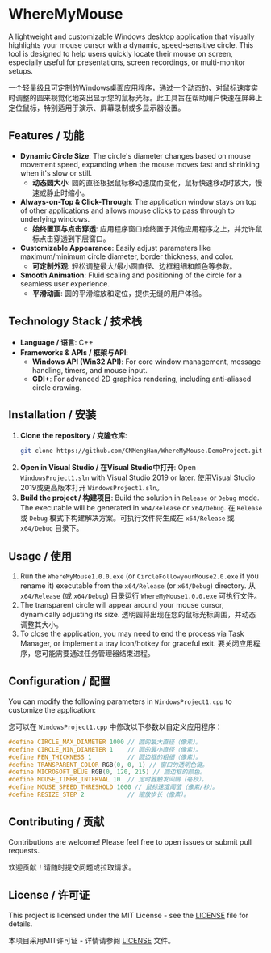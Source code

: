 # WhereMyMouse

A lightweight and customizable Windows desktop application that visually highlights your mouse cursor with a dynamic, speed-sensitive circle. This tool is designed to help users quickly locate their mouse on screen, especially useful for presentations, screen recordings, or multi-monitor setups.

一个轻量级且可定制的Windows桌面应用程序，通过一个动态的、对鼠标速度实时调整的圆来视觉化地突出显示您的鼠标光标。此工具旨在帮助用户快速在屏幕上定位鼠标，特别适用于演示、屏幕录制或多显示器设置。

## Features / 功能

*   **Dynamic Circle Size**: The circle's diameter changes based on mouse movement speed, expanding when the mouse moves fast and shrinking when it's slow or still.
    *   **动态圆大小**: 圆的直径根据鼠标移动速度而变化，鼠标快速移动时放大，慢速或静止时缩小。
*   **Always-on-Top & Click-Through**: The application window stays on top of other applications and allows mouse clicks to pass through to underlying windows.
    *   **始终置顶与点击穿透**: 应用程序窗口始终置于其他应用程序之上，并允许鼠标点击穿透到下层窗口。
*   **Customizable Appearance**: Easily adjust parameters like maximum/minimum circle diameter, border thickness, and color.
    *   **可定制外观**: 轻松调整最大/最小圆直径、边框粗细和颜色等参数。
*   **Smooth Animation**: Fluid scaling and positioning of the circle for a seamless user experience.
    *   **平滑动画**: 圆的平滑缩放和定位，提供无缝的用户体验。

## Technology Stack / 技术栈

*   **Language / 语言**: C++
*   **Frameworks & APIs / 框架与API**:
    *   **Windows API (Win32 API)**: For core window management, message handling, timers, and mouse input.
    *   **GDI+**: For advanced 2D graphics rendering, including anti-aliased circle drawing.

## Installation / 安装

1.  **Clone the repository / 克隆仓库**:
    ```bash
    git clone https://github.com/CNMengHan/WhereMyMouse.DemoProject.git
    ```
2.  **Open in Visual Studio / 在Visual Studio中打开**:
    Open `WindowsProject1.sln` with Visual Studio 2019 or later.
    使用Visual Studio 2019或更高版本打开 `WindowsProject1.sln`。
3.  **Build the project / 构建项目**:
    Build the solution in `Release` or `Debug` mode. The executable will be generated in `x64/Release` or `x64/Debug`.
    在 `Release` 或 `Debug` 模式下构建解决方案。可执行文件将生成在 `x64/Release` 或 `x64/Debug` 目录下。

## Usage / 使用

1.  Run the `WhereMyMouse1.0.0.exe` (or `CircleFollowyourMouse2.0.exe` if you rename it) executable from the `x64/Release` (or `x64/Debug`) directory.
    从 `x64/Release` (或 `x64/Debug`) 目录运行 `WhereMyMouse1.0.0.exe` 可执行文件。
2.  The transparent circle will appear around your mouse cursor, dynamically adjusting its size.
    透明圆将出现在您的鼠标光标周围，并动态调整其大小。
3.  To close the application, you may need to end the process via Task Manager, or implement a tray icon/hotkey for graceful exit.
    要关闭应用程序，您可能需要通过任务管理器结束进程。

## Configuration / 配置

You can modify the following parameters in `WindowsProject1.cpp` to customize the application:

您可以在 `WindowsProject1.cpp` 中修改以下参数以自定义应用程序：

```cpp
#define CIRCLE_MAX_DIAMETER 1000 // 圆的最大直径（像素）。
#define CIRCLE_MIN_DIAMETER 1    // 圆的最小直径（像素）。
#define PEN_THICKNESS 1          // 圆边框的粗细（像素）。
#define TRANSPARENT_COLOR RGB(0, 0, 1) // 窗口的透明色键。
#define MICROSOFT_BLUE RGB(0, 120, 215) // 圆边框的颜色。
#define MOUSE_TIMER_INTERVAL 10  // 定时器触发间隔（毫秒）。
#define MOUSE_SPEED_THRESHOLD 1000 // 鼠标速度阈值（像素/秒）。
#define RESIZE_STEP 2            // 缩放步长（像素）。
```

## Contributing / 贡献

Contributions are welcome! Please feel free to open issues or submit pull requests.

欢迎贡献！请随时提交问题或拉取请求。

## License / 许可证

This project is licensed under the MIT License - see the [LICENSE](LICENSE) file for details. <!-- Placeholder for LICENSE file -->

本项目采用MIT许可证 - 详情请参阅 [LICENSE](LICENSE) 文件。
